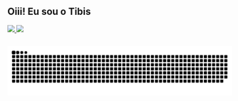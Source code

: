 ## Oiii! Eu sou o Tibis
 <div>
  <a href="https://github.com/DevTibis">
  <img height="180em" src="https://github-readme-stats.vercel.app/api?username=DevTibis&show_icons=true&theme=dracula&include_all_commits=true&count_private=true"/>
  <img height="180em" src="https://github-readme-stats.vercel.app/api/top-langs/?username=DevTibis&layout=compact&langs_count=7&theme=dracula"/>
  
  ##
 
<div> 

  ![Snake animation](https://github.com/DevTibis/DevTibis/blob/output/github-contribution-grid-snake.svg)
 
</div>
